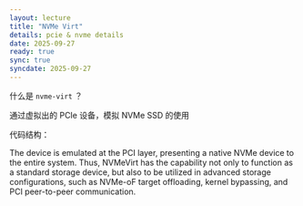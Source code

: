 ```yaml
---
layout: lecture
title: "NVMe Virt"
details: pcie & nvme details
date: 2025-09-27
ready: true
sync: true
syncdate: 2025-09-27
---
```


什么是 `nvme-virt` ？

通过虚拟出的 PCIe 设备，模拟 NVMe SSD 的使用

代码结构：

The device is emulated at the PCI layer, presenting a native NVMe device to the entire system. Thus, NVMeVirt has the capability not only to function as a standard storage device, but also to be utilized in advanced storage configurations, such as NVMe-oF target offloading, kernel bypassing, and PCI peer-to-peer communication.

